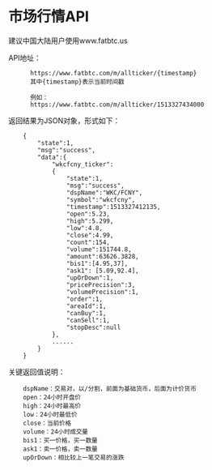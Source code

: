 # 市场行情API

建议中国大陆用户使用www.fatbtc.us

API地址：

          https://www.fatbtc.com/m/allticker/{timestamp}
          其中{timestamp}表示当前时间戳

          例如：
          https://www.fatbtc.com/m/allticker/1513327434000

返回结果为JSON对象，形式如下：

		{
			"state":1,
			"msg":"success",
			"data":{
				"wkcfcny_ticker":
				{
					"state":1,
					"msg":"success",
					"dspName":"WKC/FCNY",
					"symbol":"wkcfcny",
					"timestamp":1513327412135,
					"open":5.23,
					"high":5.299,
					"low":4.8,
					"close":4.99,
					"count":154,
					"volume":151744.8,
					"amount":63626.3828,
					"bis1":[4.95,37],
					"ask1": [5.09,92.4],
					"upOrDown":1,
					"pricePrecision":3,
					"volumePrecision":1,
					"order":1,
					"areaId":1,
					"canBuy":1,
					"canSell":1,
					"stopDesc":null
				},
				......
			}
		}



关键返回值说明：

		dspName：交易对，以/分割，前面为基础货币，后面为计价货币
		open：24小时开盘价
		high：24小时最高价
		low：24小时最低价
		close：当前价格
		volume：24小时成交量
		bis1：买一价格，买一数量
		ask1：卖一价格，卖一数量
		upOrDown：相比较上一笔交易的涨跌

